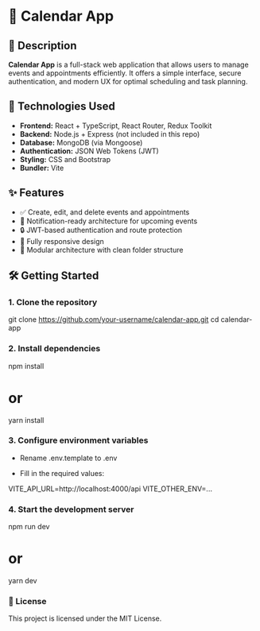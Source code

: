 # 📅 Calendar App

## 📝 Description

**Calendar App** is a full-stack web application that allows users to manage events and appointments efficiently. It offers a simple interface, secure authentication, and modern UX for optimal scheduling and task planning.

## 🚀 Technologies Used

- **Frontend:** React + TypeScript, React Router, Redux Toolkit
- **Backend:** Node.js + Express (not included in this repo)
- **Database:** MongoDB (via Mongoose)
- **Authentication:** JSON Web Tokens (JWT)
- **Styling:** CSS and Bootstrap
- **Bundler:** Vite

## ✨ Features

- ✅ Create, edit, and delete events and appointments
- 🔔 Notification-ready architecture for upcoming events
- 🔒 JWT-based authentication and route protection
- 📱 Fully responsive design
- 🧩 Modular architecture with clean folder structure

## 🛠️ Getting Started

### 1. Clone the repository

git clone https://github.com/your-username/calendar-app.git
cd calendar-app

### 2. Install dependencies

npm install

# or

yarn install

### 3. Configure environment variables

- Rename .env.template to .env

- Fill in the required values:

VITE_API_URL=http://localhost:4000/api
VITE_OTHER_ENV=...

### 4. Start the development server

npm run dev

# or

yarn dev

### 📄 License

This project is licensed under the MIT License.
